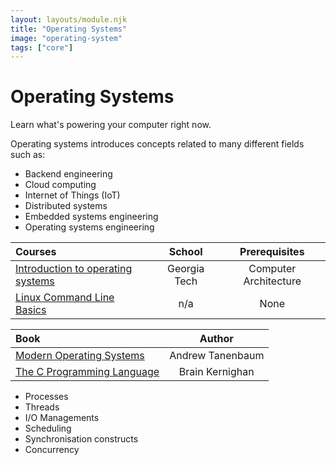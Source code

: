 ```yaml
---
layout: layouts/module.njk
title: "Operating Systems"
image: "operating-system"
tags: ["core"]
---
```


<!-- Start Heading -->

# Operating Systems

Learn what's powering your computer right now.

<!-- End Heading -->

<!-- Start Rationale -->

Operating systems introduces concepts related to many different fields such as:

- Backend engineering
- Cloud computing
- Internet of Things (IoT)
- Distributed systems
- Embedded systems engineering
- Operating systems engineering
<!-- End Rationale -->

<!-- Start Resources -->

| Courses                                                                                                      |    School    |     Prerequisites     |
| :----------------------------------------------------------------------------------------------------------- | :----------: | :-------------------: |
| [Introduction to operating systems](https://www.udacity.com/course/introduction-to-operating-systems--ud923) | Georgia Tech | Computer Architecture |
| [Linux Command Line Basics](https://www.udacity.com/course/linux-command-line-basics--ud595)                 |     n/a      |         None          |

<!-- End Resources -->

<!-- Start RecommendedBooks -->

| Book                                                                                                         |      Author      |
| :----------------------------------------------------------------------------------------------------------- | :--------------: |
| [Modern Operating Systems](https://www.amazon.co.uk/Modern-Operating-Systems-Andrew-Tanenbaum/dp/013359162X) | Andrew Tanenbaum |
| [The C Programming Language](https://www.amazon.co.uk/C-Programming-Language-2nd/dp/0131103628)              | Brain Kernighan  |

<!-- End RecommendedBooks -->

<!-- Start Checklist -->

- Processes
- Threads
- I/O Managements
- Scheduling
- Synchronisation constructs
- Concurrency
<!-- End Checklist -->
